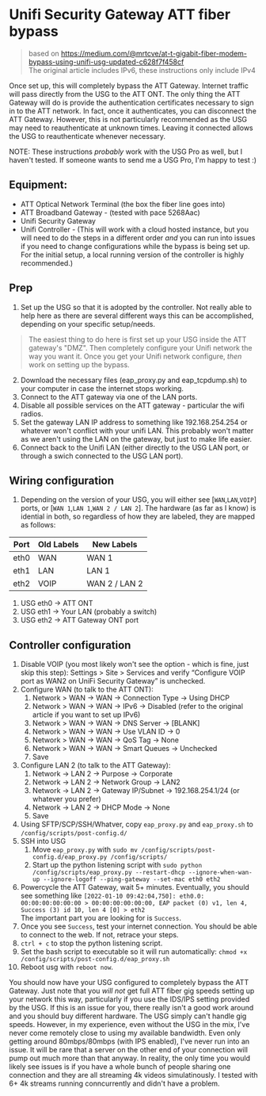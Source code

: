 # Unifi Security Gateway ATT fiber bypass
> based on https://medium.com/@mrtcve/at-t-gigabit-fiber-modem-bypass-using-unifi-usg-updated-c628f7f458cf  
> The original article includes IPv6, these instructions only include IPv4

Once set up, this will completely bypass the ATT Gateway. Internet traffic will pass directly from the USG to the ATT ONT. The only thing the ATT Gateway will do is provide the authentication certificates necessary to sign in to the ATT network. In fact, once it authenticates, you can disconnect the ATT Gateway. However, this is not particularly recommended as the USG may need to reauthenticate at unknown times. Leaving it connected allows the USG to reauthenticate whenever necessary.

NOTE: These instructions *probably* work with the USG Pro as well, but I haven't tested. If someone wants to send me a USG Pro, I'm happy to test :)

## Equipment:
  * ATT Optical Network Terminal (the box the fiber line goes into)
  * ATT Broadband Gateway - (tested with pace 5268Aac)
  * Unifi Security Gateway
  * Unifi Controller - (This will work with a cloud hosted instance, but you will need to do the steps in a different order *and* you can run into issues if you need to change configurations while the bypass is being set up. For the initial setup, a local running version of the controller is highly recommended.)
  
## Prep
1. Set up the USG so that it is adopted by the controller. Not really able to help here as there are several different ways this can be accomplished, depending on your specific setup/needs.
  > The easiest thing to do here is first set up your USG inside the ATT gateway's "DMZ". Then completely configure your Unifi network the way you want it. Once you get your Unifi network configure, *then* work on setting up the bypass.
2. Download the necessary files (eap_proxy.py and eap_tcpdump.sh) to your computer in case the internet stops working.
3. Connect to the ATT gateway via one of the LAN ports.
4. Disable all possible services on the ATT gateway - particular the wifi radios.
5. Set the gateway LAN IP address to something like 192.168.254.254 or whatever won't conflict with your unifi LAN. This probably won't matter as we aren't using the LAN on the gateway, but just to make life easier.
6. Connect back to the Unifi LAN (either directly to the USG LAN port, or through a swich connected to the USG LAN port).

## Wiring configuration

1. Depending on the version of your USG, you will either see [`WAN`,`LAN`,`VOIP`] ports, or [`WAN 1`,`LAN 1`,`WAN 2 / LAN 2`]. The hardware (as far as I know) is idential in both, so regardless of how they are labeled, they are mapped as follows:

| Port | Old Labels | New Labels    |
|:----:|------------|---------------|
| eth0 | WAN        | WAN 1         |
| eth1 | LAN        | LAN 1         |
| eth2 | VOIP       | WAN 2 / LAN 2 |

  1. USG eth0 -> ATT ONT
  2. USG eth1 -> Your LAN (probably a switch)
  3. USG eth2 -> ATT Gateway ONT port
  
  ## Controller configuration
  
  1. Disable VOIP (you most likely won't see the option - which is fine, just skip this step): Settings > Site > Services and verify “Configure VOIP port as WAN2 on UniFi Security Gateway” is unchecked.
  2. Configure WAN (to talk to the ATT ONT):
      1. Network > WAN -> WAN -> Connection Type -> Using DHCP
      2. Network > WAN -> WAN -> IPv6 -> Disabled (refer to the original article if you want to set up IPv6)
      3. Network > WAN -> WAN -> DNS Server -> [BLANK]
      4. Network > WAN -> WAN -> Use VLAN ID -> 0
      5. Network > WAN -> WAN -> QoS Tag -> None
      6. Network > WAN -> WAN -> Smart Queues -> Unchecked
      7. Save
  4. Configure LAN 2 (to talk to the ATT Gateway): 
      1. Network -> LAN 2 -> Purpose -> Corporate
      2. Network -> LAN 2 -> Network Group -> LAN2
      2. Network -> LAN 2 -> Gateway IP/Subnet -> 192.168.254.1/24 (or whatever you prefer)
      3. Network -> LAN 2 -> DHCP Mode -> None
      4. Save
  5. Using SFTP/SCP/SSH/Whatver, copy `eap_proxy.py` and `eap_proxy.sh` to `/config/scripts/post-config.d/`
  6. SSH into USG
      1. Move `eap_proxy.py` with `sudo mv /config/scripts/post-config.d/eap_proxy.py /config/scripts/`
      2. Start up the python listening script with `sudo python /config/scripts/eap_proxy.py --restart-dhcp --ignore-when-wan-up --ignore-logoff --ping-gateway --set-mac eth0 eth2`
  7. Powercycle the ATT Gateway, wait 5+ minutes. Eventually, you should see something like `[2022-01-10 09:42:04,750]: eth0.0: 00:00:00:00:00:00 > 00:00:00:00:00:00, EAP packet (0) v1, len 4, Success (3) id 10, len 4 [0] > eth2`  
  The important part you are looking for is `Success`.
  7. Once you see `Success`, test your internet connection. You should be able to connect to the web. If not, retrace your steps.
  8. `ctrl + c` to stop the python listening script.
  9. Set the bash script to executable so it will run automatically: `chmod +x /config/scripts/post-config.d/eap_proxy.sh`
  10. Reboot usg with `reboot now`.
  
You should now have your USG configured to completely bypass the ATT Gateway. Just note that you *will not* get full ATT fiber gig speeds setting up your network this way, particularly if you use the IDS/IPS setting provided by the USG. If this is an issue for you, there really isn't a good work around and you should buy different hardware. The USG simply can't handle gig speeds. However, in my experience, even without the USG in the mix, I've never come remotely close to using my available bandwidth. Even only getting around 80mbps/80mbps (with IPS enabled), I've never run into an issue. It will be rare that a server on the other end of your connection will pump out much more than that anyway. In reality, the only time you would likely see issues is if you have a whole bunch of people sharing one connection and they are all streaming 4k videos simulatinously. I tested with 6+ 4k streams running conncurrently and didn't have a problem.
